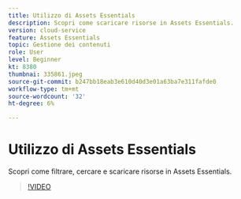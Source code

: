 ```yaml
---
title: Utilizzo di Assets Essentials
description: Scopri come scaricare risorse in Assets Essentials.
version: cloud-service
feature: Assets Essentials
topic: Gestione dei contenuti
role: User
level: Beginner
kt: 8380
thumbnai: 335861.jpeg
source-git-commit: b247bb18eab3e610d40d3e01a63ba7e311fafde0
workflow-type: tm+mt
source-wordcount: '32'
ht-degree: 6%

---
```



# Utilizzo di Assets Essentials

Scopri come filtrare, cercare e scaricare risorse in Assets Essentials.

>[!VIDEO](https://video.tv.adobe.com/v/335861/?quality=12&learn=on)
